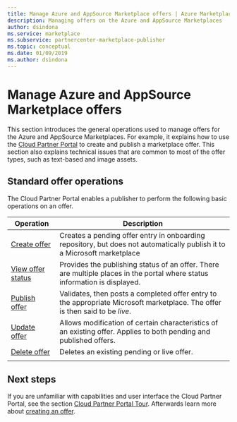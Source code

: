```yaml
---
title: Manage Azure and AppSource Marketplace offers | Azure Marketplace
description: Managing offers on the Azure and AppSource Marketplaces
author: dsindona
ms.service: marketplace
ms.subservice: partnercenter-marketplace-publisher
ms.topic: conceptual
ms.date: 01/09/2019
ms.author: dsindona
---
```


# Manage Azure and AppSource Marketplace offers

This section introduces the general operations used to manage offers for the Azure and AppSource Marketplaces.  For example, it explains how to use the [Cloud Partner Portal](https://cloudpartner.azure.com/) to create and publish a marketplace offer.  This section also explains technical issues that are common to most of the offer types, such as text-based and image assets.


## Standard offer operations

The Cloud Partner Portal enables a publisher to perform the following basic operations on an offer.

|     Operation      |  Description                                           |
|     ---------      |  -----------                                           |
| [Create offer](./cpp-create-offer.md)   | Creates a pending offer entry in onboarding repository, but does not automatically publish it to a Microsoft marketplace | 
| [View offer status](./cpp-view-status-offer.md)   | Provides the publishing status of an offer.  There are multiple places in the portal where status information is displayed. |
| [Publish offer](./cpp-publish-offer.md) | Validates, then posts a completed offer entry to the appropriate Microsoft marketplace.  The offer is then said to be *live*. |
| [Update offer](./cpp-update-offer.md)   | Allows modification of certain characteristics of an existing offer.  Applies to both pending and published offers. |
| [Delete offer](./cpp-delete-offer.md)   | Deletes an existing pending or live offer.  | 
|  |  |
  

## Next steps

If you are unfamiliar with capabilities and user interface the Cloud Partner Portal, see the section [Cloud Partner Portal Tour](../portal-tour/cpp-portal-tour.md).  Afterwards learn more about [creating an offer](./cpp-create-offer.md).
